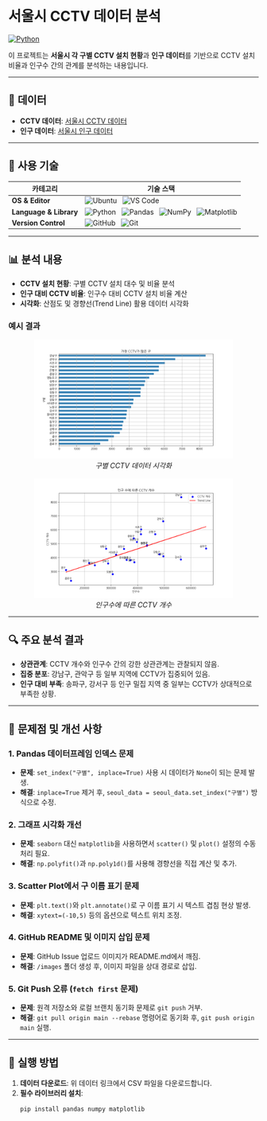 # 서울시 CCTV 데이터 분석

[![Python](https://img.shields.io/badge/Python-3.12.3x-blue.svg)](https://www.python.org/)

이 프로젝트는 **서울시 각 구별 CCTV 설치 현황**과 **인구 데이터**를 기반으로 CCTV 설치 비율과 인구수 간의 관계를 분석하는 내용입니다.

---

## 📁 데이터

- **CCTV 데이터**: [서울시 CCTV 데이터](https://data.seoul.go.kr/dataList/OA-2734/F/1/datasetView.do)
- **인구 데이터**: [서울시 인구 데이터](https://data.seoul.go.kr/dataList/419/S/2/datasetView.do)

---

## 🔧 사용 기술

| **카테고리**           | **기술 스택**                                                                                                                                                                                                                                                     |
|------------------------|--------------------------------------------------------------------------------------------------------------------------------------------------------------------------------------------------------------------------------------------------------------------|
| **OS & Editor**        | ![Ubuntu](https://img.shields.io/badge/Ubuntu-E95420?style=flat-square&logo=Ubuntu&logoColor=white) &nbsp; ![VS Code](https://img.shields.io/badge/Visual%20Studio%20Code-007ACC?style=flat-square&logo=Visual%20Studio%20Code&logoColor=white)                |
| **Language & Library** | ![Python](https://img.shields.io/badge/Python-3776AB?style=flat-square&logo=Python&logoColor=white) &nbsp; ![Pandas](https://img.shields.io/badge/Pandas-150458?style=flat-square&logo=Pandas&logoColor=white) &nbsp; ![NumPy](https://img.shields.io/badge/NumPy-013243?style=flat-square&logo=NumPy&logoColor=white) &nbsp; ![Matplotlib](https://img.shields.io/badge/Matplotlib-11557c?style=flat-square&logo=Matplotlib&logoColor=white) |
| **Version Control**    | ![GitHub](https://img.shields.io/badge/GitHub-181717?style=flat-square&logo=GitHub&logoColor=white) &nbsp; ![Git](https://img.shields.io/badge/Git-F05032?style=flat-square&logo=Git&logoColor=white)                                                |

---

## 📊 분석 내용

- **CCTV 설치 현황**: 구별 CCTV 설치 대수 및 비율 분석
- **인구 대비 CCTV 비율**: 인구수 대비 CCTV 설치 비율 계산
- **시각화**: 산점도 및 경향선(Trend Line) 활용 데이터 시각화

### 예시 결과

<div align="center">
  <img src="images/CCTV_graph.png" alt="구별 CCTV 데이터 시각화" width="400"/>
  <br/>
  <em>구별 CCTV 데이터 시각화</em>
  <br/><br/>
  <img src="images/CCTV_plot.png" alt="인구수에 따른 CCTV 개수" width="400"/>
  <br/>
  <em>인구수에 따른 CCTV 개수</em>
</div>

---

## 🔍 주요 분석 결과

- **상관관계**: CCTV 개수와 인구수 간의 강한 상관관계는 관찰되지 않음.
- **집중 분포**: 강남구, 관악구 등 일부 지역에 CCTV가 집중되어 있음.
- **인구 대비 부족**: 송파구, 강서구 등 인구 밀집 지역 중 일부는 CCTV가 상대적으로 부족한 상황.

---

## 📌 문제점 및 개선 사항

### 1. Pandas 데이터프레임 인덱스 문제
- **문제**: `set_index("구별", inplace=True)` 사용 시 데이터가 `None`이 되는 문제 발생.
- **해결**: `inplace=True` 제거 후, `seoul_data = seoul_data.set_index("구별")` 방식으로 수정.

### 2. 그래프 시각화 개선
- **문제**: `seaborn` 대신 `matplotlib`을 사용하면서 `scatter()` 및 `plot()` 설정의 수동 처리 필요.
- **해결**: `np.polyfit()`과 `np.poly1d()`를 사용해 경향선을 직접 계산 및 추가.

### 3. Scatter Plot에서 구 이름 표기 문제
- **문제**: `plt.text()`와 `plt.annotate()`로 구 이름 표기 시 텍스트 겹침 현상 발생.
- **해결**: `xytext=(-10,5)` 등의 옵션으로 텍스트 위치 조정.

### 4. GitHub README 및 이미지 삽입 문제
- **문제**: GitHub Issue 업로드 이미지가 README.md에서 깨짐.
- **해결**: `/images` 폴더 생성 후, 이미지 파일을 상대 경로로 삽입.

### 5. Git Push 오류 (`fetch first` 문제)
- **문제**: 원격 저장소와 로컬 브랜치 동기화 문제로 `git push` 거부.
- **해결**: `git pull origin main --rebase` 명령어로 동기화 후, `git push origin main` 실행.

---

## 🚀 실행 방법

1. **데이터 다운로드**: 위 데이터 링크에서 CSV 파일을 다운로드합니다.
2. **필수 라이브러리 설치**:
   ```bash
   pip install pandas numpy matplotlib
